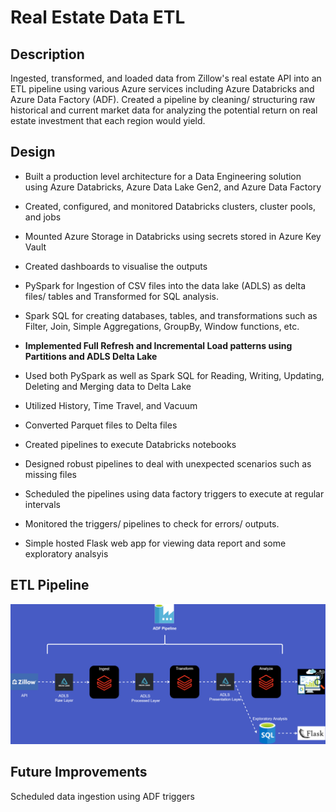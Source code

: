 # Real Estate Data ETL

## Description

Ingested, transformed, and loaded data from Zillow's real estate API into an ETL pipeline using various Azure services including Azure Databricks and Azure Data Factory (ADF).
Created a pipeline by cleaning/ structuring raw historical and current market data for analyzing the potential return on real estate investment that each region would yield.

## Design

- Built a production level architecture for a Data Engineering solution using Azure Databricks, Azure Data Lake Gen2, and Azure Data Factory

- Created, configured, and monitored Databricks clusters, cluster pools, and jobs

- Mounted Azure Storage in Databricks using secrets stored in Azure Key Vault

- Created dashboards to visualise the outputs

- PySpark for Ingestion of CSV files into the data lake (ADLS) as delta files/ tables and Transformed for SQL analysis.

- Spark SQL for creating databases, tables, and transformations such as Filter, Join, Simple Aggregations, GroupBy, Window functions, etc.

- **Implemented Full Refresh and Incremental Load patterns using Partitions and ADLS Delta Lake**

- Used both PySpark as well as Spark SQL for Reading, Writing, Updating, Deleting and Merging data to Delta Lake

- Utilized History, Time Travel, and Vacuum

- Converted Parquet files to Delta files

- Created pipelines to execute Databricks notebooks

- Designed robust pipelines to deal with unexpected scenarios such as missing files

- Scheduled the pipelines using data factory triggers to execute at regular intervals

- Monitored the triggers/ pipelines to check for errors/ outputs.

- Simple hosted Flask web app for viewing data report and some exploratory analsyis

## ETL Pipeline

![](etl_pipeline_img.png)

## Future Improvements

Scheduled data ingestion using ADF triggers
